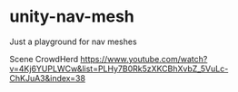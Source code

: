 # unity-nav-mesh
Just a playground for nav meshes


Scene CrowdHerd
	https://www.youtube.com/watch?v=4Kj6YUPLWCw&list=PLHy7B0Rk5zXKCBhXvbZ_5VuLc-ChKJuA3&index=38
